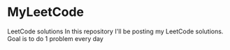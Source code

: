 # MyLeetCode
LeetCode solutions
In this repository I'll be posting my LeetCode solutions. Goal is to do 1 problem every day
